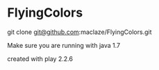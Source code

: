 # FlyingColors

git clone git@github.com:maclaze/FlyingColors.git

Make sure you are running with java 1.7

created with play 2.2.6
